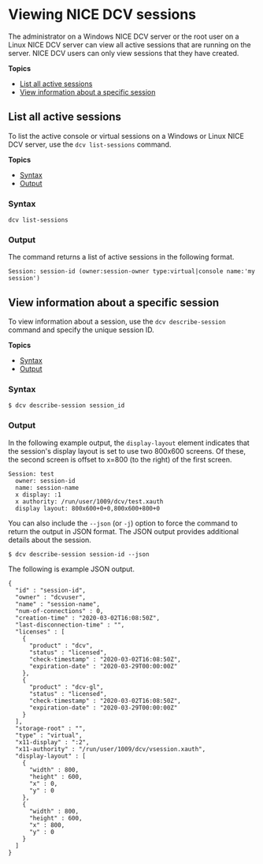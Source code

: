 # Viewing NICE DCV sessions<a name="managing-sessions-lifecycle-view"></a>

The administrator on a Windows NICE DCV server or the root user on a Linux NICE DCV server can view all active sessions that are running on the server\. NICE DCV users can only view sessions that they have created\.



**Topics**
+ [List all active sessions](#list-all)
+ [View information about a specific session](#view-specific)

## List all active sessions<a name="list-all"></a>

To list the active console or virtual sessions on a Windows or Linux NICE DCV server, use the `dcv list-sessions` command\.

**Topics**
+ [Syntax](#list-all-syntax)
+ [Output](#output)

### Syntax<a name="list-all-syntax"></a>

```
dcv list-sessions
```

### Output<a name="output"></a>

The command returns a list of active sessions in the following format\.

```
Session: session-id (owner:session-owner type:virtual|console name:'my session')
```

## View information about a specific session<a name="view-specific"></a>

To view information about a session, use the `dcv describe-session` command and specify the unique session ID\.

**Topics**
+ [Syntax](#view-specific-syntax)
+ [Output](#output)

### Syntax<a name="view-specific-syntax"></a>

```
$ dcv describe-session session_id
```

### Output<a name="output"></a>

In the following example output, the `display-layout` element indicates that the session's display layout is set to use two 800x600 screens\. Of these, the second screen is offset to x=800 \(to the right\) of the first screen\.

```
Session: test
  owner: session-id
  name: session-name
  x display: :1
  x authority: /run/user/1009/dcv/test.xauth
  display layout: 800x600+0+0,800x600+800+0
```

You can also include the `--json` \(or `-j`\) option to force the command to return the output in JSON format\. The JSON output provides additional details about the session\. 

```
$ dcv describe-session session-id --json
```

The following is example JSON output\.

```
{
  "id" : "session-id",
  "owner" : "dcvuser",
  "name" : "session-name",
  "num-of-connections" : 0,
  "creation-time" : "2020-03-02T16:08:50Z",
  "last-disconnection-time" : "",
  "licenses" : [
    {
      "product" : "dcv",
      "status" : "licensed",
      "check-timestamp" : "2020-03-02T16:08:50Z",
      "expiration-date" : "2020-03-29T00:00:00Z"
    },
    {
      "product" : "dcv-gl",
      "status" : "licensed",
      "check-timestamp" : "2020-03-02T16:08:50Z",
      "expiration-date" : "2020-03-29T00:00:00Z"
    }
  ],
  "storage-root" : "",
  "type" : "virtual",
  "x11-display" : ":2",
  "x11-authority" : "/run/user/1009/dcv/vsession.xauth",
  "display-layout" : [
    {
      "width" : 800,
      "height" : 600,
      "x" : 0,
      "y" : 0
    },
    {
      "width" : 800,
      "height" : 600,
      "x" : 800,
      "y" : 0
    }
  ]
}
```
